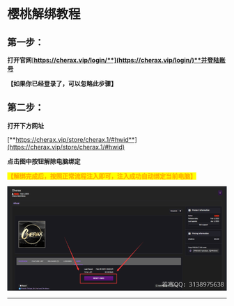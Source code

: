 # 樱桃解绑教程

## **第一步：**

**打开官网**[**https://cherax.vip/login/**](https://cherax.vip/login/)**并登陆账号**

**【如果你已经登录了，可以忽略此步骤】**

## **第二步：**

**打开下方网址**

[**https://cherax.vip/store/cherax.1/#hwid**](https://cherax.vip/store/cherax.1/#hwid)

**点击图中按钮解除电脑绑定**

<mark style="color:orange;">**【解绑完成后，按照正常流程注入即可，注入成功自动绑定当前电脑】**</mark>

![](<../../.gitbook/assets/image (15).png>)

****
